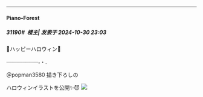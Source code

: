 ﻿
*****

####  Piano-Forest  
##### 31190#         楼主| 发表于 2024-10-30 23:03

🎃ハッピーハロウィン🎃

┈┈┈┈┈┈┈┈┈┈˖・.

＠popman3580 描き下ろしの

ハロウィンイラストを公開✨😈
<img src="https://p.sda1.dev/20/fa628e03252c9392b97ce3d0ca540f8c/20241030_230152.jpg" referrerpolicy="no-referrer">

